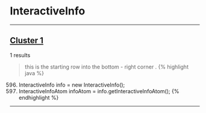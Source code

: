 # InteractiveInfo

***

## [Cluster 1](./1)
1 results
> this is the starting row into the bottom - right corner . 
{% highlight java %}
596. InteractiveInfo info = new InteractiveInfo();
597. InteractiveInfoAtom infoAtom = info.getInteractiveInfoAtom();
{% endhighlight %}

***

